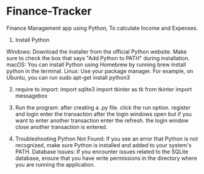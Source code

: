 # Finance-Tracker
Finance Management app using Python, To calculate Income and Expenses.

1. Install Python

Windows: Download the installer from the official Python website. 
Make sure to check the box that says "Add Python to PATH" during installation.
macOS: You can install Python using Homebrew by running brew install python in the terminal.
Linux: Use your package manager. For example, on Ubuntu, you can run sudo apt-get install python3

2. require to import:
import sqlite3
import tkinter as tk
from tkinter import messagebox

3. Run the program:
after creating a .py file.
click the run option. register and login enter the transaction after the login windows open but if you want to enter another transaction enter the refresh.
the login window close another transaction is entered.

5. Troubleshooting
Python Not Found: If you see an error that Python is not recognized, make sure Python is installed and added to your system's PATH.
Database Issues: If you encounter issues related to the SQLite database, ensure that you have write permissions in the directory where you are running the application.
